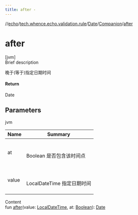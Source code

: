 ```yaml
---
title: after -
---
```

//[echo](../../../index.md)/[tech.whence.echo.validation.rule](../../index.md)/[Date](../index.md)/[Companion](index.md)/[after](after.md)



# after  
[jvm]  
Brief description  


晚于(等于)指定日期时间



#### Return  


Date



## Parameters  
  
jvm  
  
|  Name|  Summary| 
|---|---|
| at| <br><br>Boolean 是否包含该时间点<br><br>
| value| <br><br>LocalDateTime 指定日期时间<br><br>
  
  
Content  
fun [after](after.md)(value: [LocalDateTime](https://docs.oracle.com/javase/8/docs/api/java/time/LocalDateTime.html), at: [Boolean](https://kotlinlang.org/api/latest/jvm/stdlib/kotlin/-boolean/index.html)): [Date](../index.md)  



